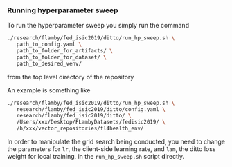 ### Running hyperparameter sweep

To run the hyperparameter sweep you simply run the command

```bash
./research/flamby/fed_isic2019/ditto/run_hp_sweep.sh \
   path_to_config.yaml \
   path_to_folder_for_artifacts/ \
   path_to_folder_for_dataset/ \
   path_to_desired_venv/
```

from the top level directory of the repository

An example is something like
``` bash
./research/flamby/fed_isic2019/ditto/run_hp_sweep.sh \
   research/flamby/fed_isic2019/ditto/config.yaml \
   research/flamby/fed_isic2019/ditto/ \
   /Users/xxx/Desktop/FLambyDatasets/fedisic2019/ \
   /h/xxx/vector_repositories/fl4health_env/
```

In order to manipulate the grid search being conducted, you need to change the parameters for `lr`, the client-side learning rate, and `lam`, the ditto loss weight for local training, in the `run_hp_sweep.sh` script directly.
